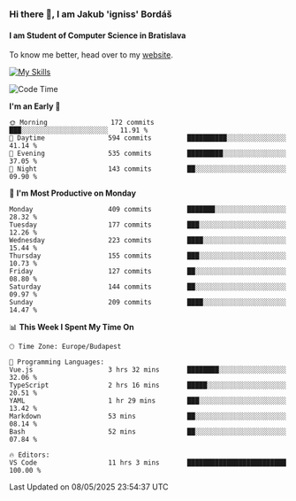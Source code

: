 ### Hi there 👋, I am Jakub 'igniss' Bordáš

#### I am Student of Computer Science in Bratislava
To know me better, head over to my [website](https://bordas.sk).

[![My Skills](https://skillicons.dev/icons?i=js,typescript,html,css,figma,svelte,vue,next,postgresql,nest,express,nodejs)](https://bordas.sk)


<!--START_SECTION:waka-->
![Code Time](http://img.shields.io/badge/Code%20Time-1%2C880%20hrs%2019%20mins-blue)

**I'm an Early 🐤** 

```text
🌞 Morning                172 commits         ███░░░░░░░░░░░░░░░░░░░░░░   11.91 % 
🌆 Daytime                594 commits         ██████████░░░░░░░░░░░░░░░   41.14 % 
🌃 Evening                535 commits         █████████░░░░░░░░░░░░░░░░   37.05 % 
🌙 Night                  143 commits         ██░░░░░░░░░░░░░░░░░░░░░░░   09.90 % 
```
📅 **I'm Most Productive on Monday** 

```text
Monday                   409 commits         ███████░░░░░░░░░░░░░░░░░░   28.32 % 
Tuesday                  177 commits         ███░░░░░░░░░░░░░░░░░░░░░░   12.26 % 
Wednesday                223 commits         ████░░░░░░░░░░░░░░░░░░░░░   15.44 % 
Thursday                 155 commits         ███░░░░░░░░░░░░░░░░░░░░░░   10.73 % 
Friday                   127 commits         ██░░░░░░░░░░░░░░░░░░░░░░░   08.80 % 
Saturday                 144 commits         ██░░░░░░░░░░░░░░░░░░░░░░░   09.97 % 
Sunday                   209 commits         ████░░░░░░░░░░░░░░░░░░░░░   14.47 % 
```


📊 **This Week I Spent My Time On** 

```text
🕑︎ Time Zone: Europe/Budapest

💬 Programming Languages: 
Vue.js                   3 hrs 32 mins       ████████░░░░░░░░░░░░░░░░░   32.06 % 
TypeScript               2 hrs 16 mins       █████░░░░░░░░░░░░░░░░░░░░   20.51 % 
YAML                     1 hr 29 mins        ███░░░░░░░░░░░░░░░░░░░░░░   13.42 % 
Markdown                 53 mins             ██░░░░░░░░░░░░░░░░░░░░░░░   08.14 % 
Bash                     52 mins             ██░░░░░░░░░░░░░░░░░░░░░░░   07.84 % 

🔥 Editors: 
VS Code                  11 hrs 3 mins       █████████████████████████   100.00 % 
```


 Last Updated on 08/05/2025 23:54:37 UTC
<!--END_SECTION:waka-->
